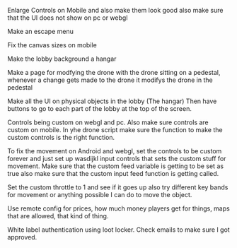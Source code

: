 Enlarge Controls on Mobile and also make them look good also make sure that the UI does not show on pc or webgl

Make an escape menu

Fix the canvas sizes on mobile

Make the lobby background a hangar

Make a page for modfying the drone with the drone sitting on a pedestal, whenever a change gets made to the drone it modifys the drone in the pedestal

Make all the UI on physical objects in the lobby (The hangar) Then have buttons to go to each part of the lobby at the top of the screen.

Controls being custom on webgl and pc. Also make sure controls are custom on mobile. In yhe drone script make sure the function to make the custom controls is the right function.

To fix the movement on Android and webgl, set the controls to be custom forever and just set up wasdijkl input controls that sets the custom stuff for movement. Make sure that the custom feed variable is getting to be set as true also make sure that the custom input feed function is getting called.

Set the custom throttle to 1 and see if it goes up also try different key bands for movement or anything possible I can do to move the object.

Use remote config for prices, how much money players get for things, maps that are allowed, that kind of thing.

White label authentication using loot locker. Check emails to make sure I got approved.

